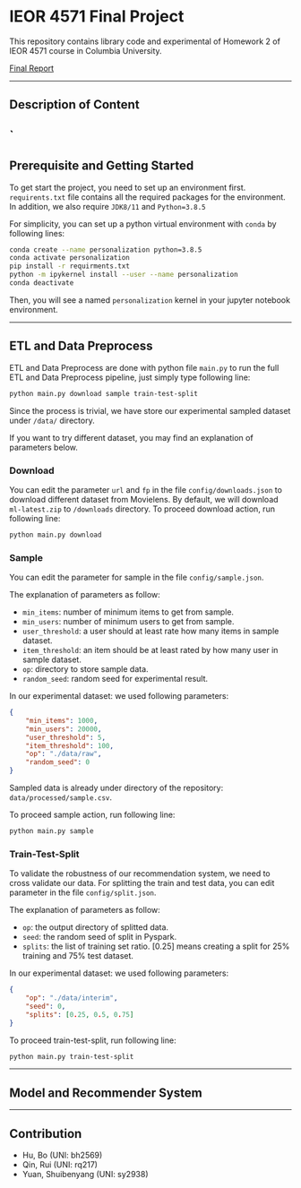 # IEOR 4571 Final Project

This repository contains library code and experimental of Homework 2 of IEOR 4571 course in Columbia University.

[Final Report](./notebook/final_report.ipynb)

----

## Description of Content

`
----

## Prerequisite and Getting Started

To get start the project, you need to set up an environment first. `requirents.txt` file contains all the required packages for the environment. In addition, we also require `JDK8/11` and `Python=3.8.5`

For simplicity, you can set up a python virtual environment with `conda` by following lines:

```bash
conda create --name personalization python=3.8.5
conda activate personalization
pip install -r requirments.txt
python -m ipykernel install --user --name personalization
conda deactivate
```

Then, you will see a named `personalization` kernel in your jupyter notebook environment.

----

## ETL and Data Preprocess

ETL and Data Preprocess are done with python file `main.py` to run the full ETL and Data Preprocess pipeline, just simply type following line:

``` bash
python main.py download sample train-test-split
```

Since the process is trivial, we have store our experimental sampled dataset under `/data/` directory.

If you want to try different dataset, you may find an explanation of parameters below.

### Download

You can edit the parameter `url` and `fp` in the file `config/downloads.json` to download different dataset from Movielens. By default, we will download `ml-latest.zip` to `/downloads` directory. To proceed download action, run following line:

``` bash
python main.py download
```

### Sample

You can edit the parameter for sample in the file `config/sample.json`.

The explanation of parameters as follow:

- `min_items`: number of minimum items to get from sample.
- `min_users`: number of minimum users to get from sample.
- `user_threshold`: a user should at least rate how many items in sample dataset.
- `item_threshold`: an item should be at least rated by how many user in sample dataset.
- `op`: directory to store sample data.
- `random_seed`: random seed for experimental result.

In our experimental dataset: we used following parameters:

```json
{
    "min_items": 1000,
    "min_users": 20000,
    "user_threshold": 5,
    "item_threshold": 100,
    "op": "./data/raw",
    "random_seed": 0
}
```

Sampled data is already under directory of the repository: `data/processed/sample.csv`.

To proceed sample action, run following line:

``` bash
python main.py sample
```

### Train-Test-Split

To validate the robustness of our recommendation system, we need to cross validate our data. For splitting the train and test data, you can edit parameter in the file `config/split.json`.

The explanation of parameters as follow:

- `op`: the output directory of splitted data.
- `seed`: the random seed of split in Pyspark.
- `splits`: the list of training set ratio. [0.25] means creating a split for 25% training and 75% test dataset.

In our experimental dataset: we used following parameters:

```json
{
    "op": "./data/interim",
    "seed": 0,
    "splits": [0.25, 0.5, 0.75]
}

```

To proceed train-test-split, run following line:

```bash
python main.py train-test-split
```

----

## Model and Recommender System

----

## Contribution

- Hu, Bo (UNI: bh2569)
- Qin, Rui (UNI: rq217)
- Yuan, Shuibenyang (UNI: sy2938)
